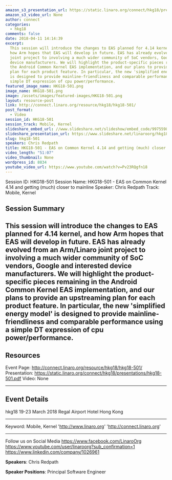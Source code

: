 ```yaml
---
amazon_s3_presentation_url: https://static.linaro.org/connect/hkg18/presentations/hkg18-501.pdf
amazon_s3_video_url: None
author: connect
categories:
  - hkg18
comments: false
date: 2018-04-11 14:14:39
excerpt:
  This session will introduce the changes to EAS planned for 4.14 kernel, and
  how Arm hopes that EAS will develop in future. EAS has already evolved from an Arm/Linaro
  joint project to involving a much wider community of SoC vendors, Google and interested
  device manufacturers. We will highlight the product-specific pieces remaining in
  the Android Common Kernel EAS implementation, and our plans to provide an upstreaming
  plan for each product feature. In particular, the new 'simplified energy model'
  is designed to provide mainline-friendliness and comparable performance using a
  simple DT expression of cpu power/performance.
featured_image_name: HKG18-501.png
image_name: HKG18-501.png
image: /assets/images/featured-images/HKG18-501.png
layout: resource-post
link: http://connect.linaro.org/resource/hkg18/hkg18-501/
post_format:
  - Video
session_id: HKG18-501
session_track: Mobile, Kernel
slideshare_embed_url: //www.slideshare.net/slideshow/embed_code/99755989
slideshare_presentation_url: https://www.slideshare.net/linaroorg/hkg18501-eas-on-common-kernel-414-and-getting-much-closer-to-mainline-99755989
slug: hkg18-501
speakers: Chris Redpath
title: HKG18-501 - EAS on Common Kernel 4.14 and getting (much) closer to mainline
video_length: "51:07"
video_thumbnail: None
wordpress_id: 8834
youtube_video_url: https://www.youtube.com/watch?v=Pv23RQgfn18
---
```


Session ID: HKG18-501
Session Name: HKG18-501 - EAS on Common Kernel 4.14 and getting (much) closer to mainline
Speaker: Chris Redpath
Track: Mobile, Kernel

## Session Summary

## This session will introduce the changes to EAS planned for 4.14 kernel, and how Arm hopes that EAS will develop in future. EAS has already evolved from an Arm/Linaro joint project to involving a much wider community of SoC vendors, Google and interested device manufacturers. We will highlight the product-specific pieces remaining in the Android Common Kernel EAS implementation, and our plans to provide an upstreaming plan for each product feature. In particular, the new 'simplified energy model' is designed to provide mainline-friendliness and comparable performance using a simple DT expression of cpu power/performance.

## Resources

Event Page: http://connect.linaro.org/resource/hkg18/hkg18-501/
Presentation: https://static.linaro.org/connect/hkg18/presentations/hkg18-501.pdf
Video: None

---

## Event Details

hkg18
19-23 March 2018
Regal Airport Hotel Hong Kong

---

Keyword: Mobile, Kernel
'http://www.linaro.org'
'http://connect.linaro.org'

---

Follow us on Social Media
https://www.facebook.com/LinaroOrg
https://www.youtube.com/user/linaroorg?sub_confirmation=1
https://www.linkedin.com/company/1026961

**Speakers**: Chris Redpath

**Speaker Positions**: Principal Software Engineer
